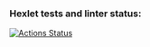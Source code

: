 ### Hexlet tests and linter status:
[![Actions Status](https://github.com/kitXIII/rails-project-66/actions/workflows/hexlet-check.yml/badge.svg)](https://github.com/kitXIII/rails-project-66/actions)